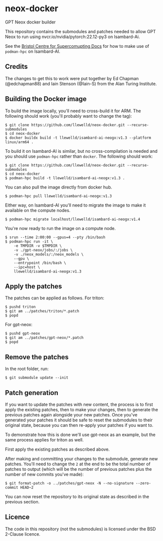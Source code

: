 # neox-docker

GPT Neox docker builder

This repository contains the submodules and patches needed to allow GPT Neox to run using nvcr.io/nvidia/pytorch:22.12-py3 on Isambard-Ai.

See the [Bristol Centre for Supercomupting Docs](https://docs.isambard.ac.uk/user-documentation/guides/containers/podman-hpc/) for how to make use of `podman-hpc` on Isambard-AI.

## Credits

The changes to get this to work were put together by Ed Chapman (@edchapman88) and Iain Stenson (@Iain-S) from the Alan Turing Institute.

## Building the Docker image

To build the image locally, you'll need to cross-build it for ARM.
The following should work (you'll probably want to change the tag):

```
$ git clone https://github.com/llewelld/neox-docker.git --recurse-submodules
$ cd neox-docker
$ docker buildx build -t llewelld/isambard-ai-neogx:v1.3 --platform linux/arm64 .
```

To build it on Isambard-AI is similar, but no cross-compilation is needed and you should use `podman-hpc` rather than `docker`.
The following should work:
```
$ git clone https://github.com/llewelld/neox-docker.git --recurse-submodules
$ cd neox-docker
$ podman-hpc build -t llewelld/isambard-ai-neogx:v1.3 .
```

You can also pull the image directly from docker hub.
```
$ podman-hpc pull llewelld/isambard-ai-neogx:v1.3
```

Either way, on Isambard-AI you'll need to migrate the image to make it available on the compute nodes.
```
$ podman-hpc migrate localhost/llewelld/isambard-ai-neogx:v1.4
```

You're now ready to run the image on a compute node.
```
$ srun --time 2:00:00 --gpus=4 --pty /bin/bash
$ podman-hpc run -it \
    -e TMPDIR -v $TMPDIR \
    -v ./gpt-neox/jobs/:/jobs \
    -v ./neox_models/:/neox_models \
    --gpu \
    --entrypoint /bin/bash \
    --ipc=host \
    llewelld/isambard-ai-neogx:v1.3
```

## Apply the patches

The patches can be applied as follows.
For triton:
```
$ pushd triton
$ git am ../patches/triton/*.patch
$ popd
```

For gpt-neox:
```
$ pushd gpt-neox
$ git am ../patches/gpt-neox/*.patch
$ popd
```

## Remove the patches

In the root folder, run:
```
$ git submodule update --init
```

## Patch generation

If you want to update the patches with new content, the process is to first apply the existing patches, then to make your changes, then to generate the previous patches again alongside your new patches.
Once you've generated your patches it should be safe to reset the submodules to their original state, because you can then re-apply your patches if you want to.

To demonstrate how this is done we'll use gpt-neox as an example, but the same process applies for triton as well.

First apply the existing patches as described above.

After making and committing your changes to the submodule, generate new patches.
You'll need to change the `2` at the end to be the total number of patches to output (which will be the number of previous patches plus the number of new commits you've made):
```
$ git format-patch -o ../patches/gpt-neox -N --no-signature --zero-commit HEAD~2
```

You can now reset the repository to its original state as described in the previous section.

## Licence

The code in this repository (not the submodules) is licensed under the BSD 2-Clause licence.



